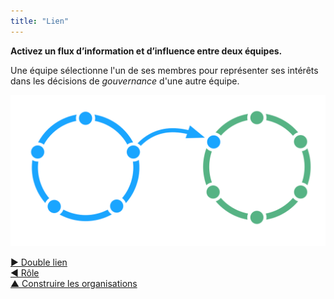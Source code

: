 ```yaml
---
title: "Lien"
---
```



<strong>Activez un flux d’information et d’influence entre deux équipes.</strong>

Une équipe sélectionne l'un de ses membres pour représenter ses intérêts dans les décisions de <dfn data-info="Gouvernance: L&apos;acte de fixer des objectifs et de prendre et de modifier des décisions qui guident les gens pour les accomplir.">gouvernance</dfn> d'une autre équipe.

![Un cercle lié à un autre cercle](img/structural-patterns/link.png)

[&#9654; Double lien](double-linking.html)<br/>[&#9664; Rôle](role.html)<br/>[&#9650; Construire les organisations](building-organizations.html)

